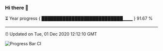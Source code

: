 ### Hi there 👋

⏳ Year progress { ███████████████████████████▁▁▁ } 91.67 %

---

⏰ Updated on Tue, 01 Dec 2020 12:12:10 GMT

![Progress Bar CI](https://github.com/liununu/liununu/workflows/Progress%20Bar%20CI/badge.svg)
